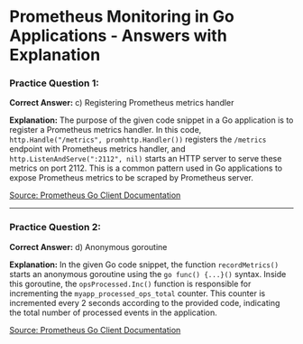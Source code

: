 # Prometheus Monitoring in Go Applications - Answers with Explanation

### Practice Question 1:

**Correct Answer:** c) Registering Prometheus metrics handler

**Explanation:**
The purpose of the given code snippet in a Go application is to register a Prometheus metrics handler. In this code, `http.Handle("/metrics", promhttp.Handler())` registers the `/metrics` endpoint with Prometheus metrics handler, and `http.ListenAndServe(":2112", nil)` starts an HTTP server to serve these metrics on port 2112. This is a common pattern used in Go applications to expose Prometheus metrics to be scraped by Prometheus server.

[Source: Prometheus Go Client Documentation](https://pkg.go.dev/github.com/prometheus/client_golang/prometheus/promhttp#Handler)

---

### Practice Question 2:

**Correct Answer:** d) Anonymous goroutine

**Explanation:**
In the given Go code snippet, the function `recordMetrics()` starts an anonymous goroutine using the `go func() {...}()` syntax. Inside this goroutine, the `opsProcessed.Inc()` function is responsible for incrementing the `myapp_processed_ops_total` counter. This counter is incremented every 2 seconds according to the provided code, indicating the total number of processed events in the application.

[Source: Prometheus Go Client Documentation](https://pkg.go.dev/github.com/prometheus/client_golang/prometheus#Counter)
``` 
